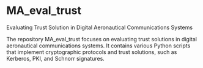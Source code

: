 # MA_eval_trust
Evaluating Trust Solution in Digital Aeronautical Communications Systems

The repository MA_eval_trust focuses on evaluating trust solutions in digital aeronautical communications systems. It contains various Python scripts that implement cryptographic protocols and trust solutions, such as Kerberos, PKI, and Schnorr signatures.